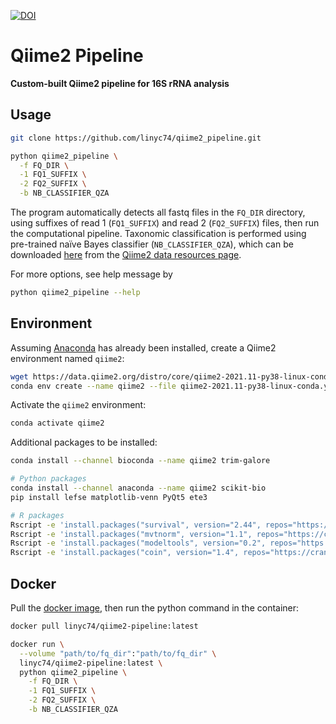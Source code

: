 [![DOI](https://zenodo.org/badge/425668537.svg)](https://zenodo.org/badge/latestdoi/425668537)

# Qiime2 Pipeline

**Custom-built Qiime2 pipeline for 16S rRNA analysis**

## Usage

```bash
git clone https://github.com/linyc74/qiime2_pipeline.git

python qiime2_pipeline \
  -f FQ_DIR \
  -1 FQ1_SUFFIX \
  -2 FQ2_SUFFIX \
  -b NB_CLASSIFIER_QZA
```

The program automatically detects all fastq files in the `FQ_DIR` directory,
using suffixes of read 1 (`FQ1_SUFFIX`) and read 2 (`FQ2_SUFFIX`) files,
then run the computational pipeline. Taxonomic classification is performed
using pre-trained naïve Bayes classifier (`NB_CLASSIFIER_QZA`), which can be
downloaded [here](https://data.qiime2.org/2022.8/common/silva-138-99-nb-classifier.qza)
from the [Qiime2 data resources page](https://docs.qiime2.org/2022.8/data-resources/).

For more options, see help message by

```bash
python qiime2_pipeline --help
```

## Environment

Assuming [Anaconda](https://www.anaconda.com/) has already been installed, create a Qiime2 environment named `qiime2`:

```bash
wget https://data.qiime2.org/distro/core/qiime2-2021.11-py38-linux-conda.yml
conda env create --name qiime2 --file qiime2-2021.11-py38-linux-conda.yml
```

Activate the `qiime2` environment:

```bash
conda activate qiime2
```

Additional packages to be installed:

```bash
conda install --channel bioconda --name qiime2 trim-galore

# Python packages
conda install --channel anaconda --name qiime2 scikit-bio
pip install lefse matplotlib-venn PyQt5 ete3

# R packages
Rscript -e 'install.packages("survival", version="2.44", repos="https://cran.csie.ntu.edu.tw/")'
Rscript -e 'install.packages("mvtnorm", version="1.1", repos="https://cran.csie.ntu.edu.tw/")'
Rscript -e 'install.packages("modeltools", version="0.2", repos="https://cran.csie.ntu.edu.tw/")'
Rscript -e 'install.packages("coin", version="1.4", repos="https://cran.csie.ntu.edu.tw/")'
```

## Docker

Pull the [docker image](https://hub.docker.com/repository/docker/linyc74/qiime2-pipeline),
then run the python command in the container:

```bash
docker pull linyc74/qiime2-pipeline:latest

docker run \
  --volume "path/to/fq_dir":"path/to/fq_dir" \
  linyc74/qiime2-pipeline:latest \
  python qiime2_pipeline \
    -f FQ_DIR \
    -1 FQ1_SUFFIX \
    -2 FQ2_SUFFIX \
    -b NB_CLASSIFIER_QZA
```
